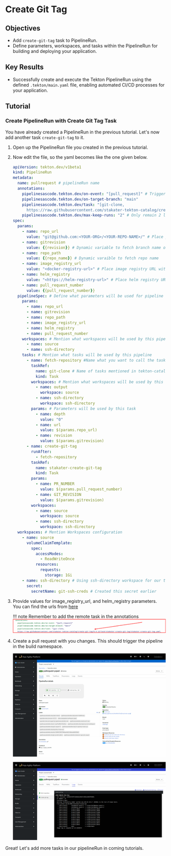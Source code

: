 # Create Git Tag

## Objectives

- Add `create-git-tag` task to PipelineRun.
- Define parameters, workspaces, and tasks within the PipelineRun for building and deploying your application.

## Key Results

- Successfully create and execute the Tekton PipelineRun using the defined `.tekton/main.yaml` file, enabling automated CI/CD processes for your application.

## Tutorial

### Create PipelineRun with Create Git Tag Task

You have already created a PipelineRun in the previous tutorial. Let's now add another task `create-git-tag` to it.

1. Open up the PipelineRun file you created in the previous tutorial.
1. Now edit the file, so the yaml becomes like the one given below.

    ```yaml
    apiVersion: tekton.dev/v1beta1
    kind: PipelineRun
    metadata:
      name: pullrequest # pipelineRun name
      annotations:
        pipelinesascode.tekton.dev/on-event: "[pull_request]" # Trigger the pipelineRun on pullrequest events on branch main
        pipelinesascode.tekton.dev/on-target-branch: "main"
        pipelinesascode.tekton.dev/task: "[git-clone, 
          https://raw.githubusercontent.com/stakater-tekton-catalog/create-git-tag/0.0.12/task/stakater-create-git-tag/stakater-create-git-tag.yaml]" 
        pipelinesascode.tekton.dev/max-keep-runs: "2" # Only remain 2 latest pipelineRuns on SAAP
    spec:
      params:
        - name: repo_url
          value: "git@github.com:<YOUR-ORG>/<YOUR-REPO-NAME>/" # Place your repo SSH URL
        - name: gitrevision
          value: {{revision}} # Dynamic variable to fetch branch name of the push event on your repo
        - name: repo_path
          value: {{repo_name}} # Dynamic varaible to fetch repo name
        - name: image_registry_url
          value: "<docker-registry-url>" # Place image registry URL without https://
        - name: helm_registry
          value: "<https://helm-registry-url>" # Place helm registry URL with https://
        - name: pull_request_number
          value: {{pull_request_number}}
      pipelineSpec: # Define what parameters will be used for pipeline
        params:
          - name: repo_url
          - name: gitrevision
          - name: repo_path
          - name: image_registry_url
          - name: helm_registry
          - name: pull_request_number
        workspaces: # Mention what workspaces will be used by this pipeline to store data and used by data transferring between tasks
          - name: source
          - name: ssh-directory
        tasks: # Mention what tasks will be used by this pipeline
          - name: fetch-repository #Name what you want to call the task
            taskRef:
              name: git-clone # Name of tasks mentioned in tekton-catalog
              kind: Task
            workspaces: # Mention what workspaces will be used by this task
              - name: output
                workspace: source
              - name: ssh-directory
                workspace: ssh-directory
            params: # Parameters will be used by this task
              - name: depth
                value: "0"
              - name: url
                value: $(params.repo_url)
              - name: revision
                value: $(params.gitrevision)
          - name: create-git-tag
            runAfter:
              - fetch-repository
            taskRef:
              name: stakater-create-git-tag
              kind: Task
            params:
              - name: PR_NUMBER
                value: $(params.pull_request_number)
              - name: GIT_REVISION
                value: $(params.gitrevision)
            workspaces:
              - name: source
                workspace: source
              - name: ssh-directory
                workspace: ssh-directory
      workspaces: # Mention Workspaces configuration
        - name: source
          volumeClaimTemplate:
            spec:
              accessModes:
                - ReadWriteOnce
              resources:
                requests:
                  storage: 1Gi
        - name: ssh-directory # Using ssh-directory workspace for our task to have better security
          secret:
            secretName: git-ssh-creds # Created this secret earlier
    ```
3. Provide values for image_registry_url, and helm_registry parameters. You can find the urls from [here](../../../managed-addons/nexus/explanation/routes.md)

    !!! note
        Remember to add the remote task in the annotations
        ![create-git-tag](images/create-git-tag-annotation.png)


1. Create a pull request with you changes. This should trigger the pipeline in the build namespace.

   ![create-git-tag](images/create-git-tag.png)

   ![create-git-tag-logs](images/create-git-tag-logs.png)

Great! Let's add more tasks in our pipelineRun in coming tutorials.
